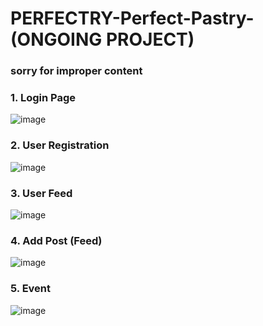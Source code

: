 <h1> PERFECTRY-Perfect-Pastry- (ONGOING PROJECT) </h1> 
<h3> sorry for improper content </h3>

<h3> 1. Login Page </h3>

![image](https://github.com/KesumaJaya/PERFECTRY-Perfect-Pastry-/assets/168359134/2fe584b6-8a7f-498d-a1b8-4f0fea018894)

<h3> 2. User Registration </h3>

![image](https://github.com/KesumaJaya/PERFECTRY-Perfect-Pastry-/assets/168359134/93e17948-77b3-417f-9b1e-e56e6f5db543)

<h3> 3. User Feed </h3>

![image](https://github.com/KesumaJaya/PERFECTRY-Perfect-Pastry-/assets/168359134/07c8f117-5d27-4ab1-b4a7-c76f99b3cefa)

<h3> 4. Add Post (Feed) </h3>

![image](https://github.com/KesumaJaya/PERFECTRY-Perfect-Pastry-/assets/168359134/13080976-ff1c-41d2-a273-19072b8305a6)

<h3> 5. Event </h3>

![image](https://github.com/KesumaJaya/PERFECTRY-Perfect-Pastry-/assets/168359134/1bb2c285-37b7-4fbf-ab27-268a10bbd177)
